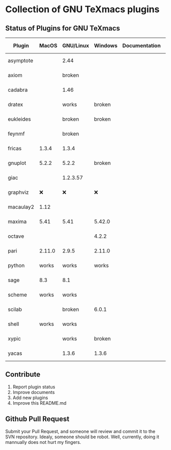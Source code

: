 # Collection of GNU TeXmacs plugins
## Status of Plugins for GNU TeXmacs

| Plugin     | MacOS  | GNU/Linux | Windows | Documentation | Last Checker | Date       |
|------------|--------|-----------|---------|---------------|--------------|------------|
| asymptote  |        | 2.44      |         |               | @sadhen      | 2018-10-14 |
| axiom      |        | broken    |         |               | @sadhen      | 2018-10-14 |
| cadabra    |        | 1.46      |         |               | @sadhen      | 2018-10-14 |
| dratex     |        | works     | broken  |               | Pedro        | 2018-10-14 |
| eukleides  |        | broken    | broken  |               | Pedro        | 2018-10-14 |
| feynmf     |        | broken    |         |               | @sadhen      | 2018-10-14 |
| fricas     | 1.3.4  | 1.3.4     |         |               | @sadhen      | 2018-10-14 |
| gnuplot    | 5.2.2  | 5.2.2     | broken  |               | Pedro        | 2018-10-14 |
| giac       |        | 1.2.3.57  |         |               | @sadhen      | 2018-10-14 |
| graphviz   | :x:    | :x:       | :x:     |               | Pedro        | 2018-10-14 |
| macaulay2  | 1.12   |           |         |               | @sadhen      | 2018-10-14 |
| maxima     | 5.41   | 5.41      | 5.42.0  |               | @sadhen      | 2018-10-14 |
| octave     |        |           | 4.2.2   |               | Pedro        | 2018-10-14 |
| pari       | 2.11.0 | 2.9.5     | 2.11.0  |               | @sadhen      | 2018-10-14 |
| python     | works  | works     | works   |               | Pedro        | 2018-10-14 |
| sage       | 8.3    | 8.1       |         |               | @sadhen      | 2018-10-14 |
| scheme     | works  | works     |         |               | @sadhen      | 2018-10-14 |
| scilab     |        | broken    | 6.0.1   |               | @sadhen      | 2018-10-14 |
| shell      | works  | works     |         |               | @sadhen      | 2018-10-14 |
| xypic      |        | works     | broken  |               | @sadhen      | 2018-10-14 |
| yacas      |        | 1.3.6     |  1.3.6  |               | @sadhen      | 2018-10-14 |

## Contribute
1. Report plugin status
2. Improve documents
3. Add new plugins
4. Improve this README.md

## Github Pull Request
Submit your Pull Request, and someone will review and commit it to the SVN repository. Idealy, someone should be robot. Well, currently, doing it mannually does not hurt my fingers.
